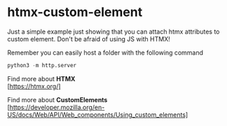 # htmx-custom-element
 
Just a simple example just showing that you can attach htmx attributes to custom element. Don't be afraid of using JS with HTMX!


Remember you can easily host a folder with the following command
```python
python3 -m http.server
```

Find more about **HTMX**  
[https://htmx.org/]

Find more about **CustomElements**  
[https://developer.mozilla.org/en-US/docs/Web/API/Web_components/Using_custom_elements]

